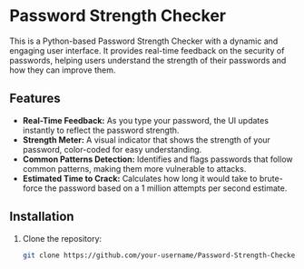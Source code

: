 # Password Strength Checker

This is a Python-based Password Strength Checker with a dynamic and engaging user interface. It provides real-time feedback on the security of passwords, helping users understand the strength of their passwords and how they can improve them.

## Features

- **Real-Time Feedback:** As you type your password, the UI updates instantly to reflect the password strength.
- **Strength Meter:** A visual indicator that shows the strength of your password, color-coded for easy understanding.
- **Common Patterns Detection:** Identifies and flags passwords that follow common patterns, making them more vulnerable to attacks.
- **Estimated Time to Crack:** Calculates how long it would take to brute-force the password based on a 1 million attempts per second estimate.

## Installation

1. Clone the repository:
   ```bash
   git clone https://github.com/your-username/Password-Strength-Checker.git
